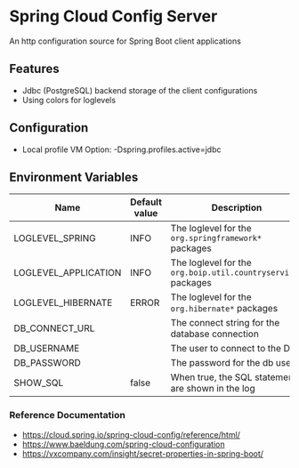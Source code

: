 # Spring Cloud Config Server
An http configuration source for Spring Boot client applications

## Features
- Jdbc (PostgreSQL) backend storage of the client configurations
- Using colors for loglevels


## Configuration
- Local profile VM Option: -Dspring.profiles.active=jdbc


## Environment Variables
| Name                 | Default value | Description |
|----------------------|---------------| ---- |
| LOGLEVEL_SPRING      | INFO          | The loglevel for the `org.springframework*` packages
| LOGLEVEL_APPLICATION | INFO          | The loglevel for the `org.boip.util.countryservice*` packages
| LOGLEVEL_HIBERNATE   | ERROR         | The loglevel for the `org.hibernate*` packages
| DB_CONNECT_URL       |               | The connect string for the database connection
| DB_USERNAME          |               | The user to connect to the DB
| DB_PASSWORD          |               | The password for the db user.
| SHOW_SQL             | false         | When true,  the SQL statements are  shown in the log




### Reference Documentation
* https://cloud.spring.io/spring-cloud-config/reference/html/
* https://www.baeldung.com/spring-cloud-configuration
* https://vxcompany.com/insight/secret-properties-in-spring-boot/
